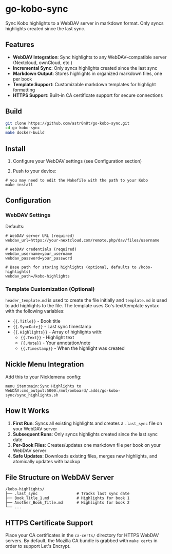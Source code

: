 # go-kobo-sync

Sync Kobo highlights to a WebDAV server in markdown format. Only syncs highlights created since the last sync.

## Features

- **WebDAV Integration**: Sync highlights to any WebDAV-compatible server (Nextcloud, ownCloud, etc.)
- **Incremental Sync**: Only syncs highlights created since the last sync
- **Markdown Output**: Stores highlights in organized markdown files, one per book
- **Template Support**: Customizable markdown templates for highlight formatting
- **HTTPS Support**: Built-in CA certificate support for secure connections

## Build

```bash
git clone https://github.com/astr0n8t/go-kobo-sync.git
cd go-kobo-sync
make docker-build
```

## Install

1. Configure your WebDAV settings (see Configuration section)

2. Push to your device:
```
# you may need to edit the Makefile with the path to your Kobo
make install

```


## Configuration

### WebDAV Settings

Defaults:
```
# WebDAV server URL (required)
webdav_url=https://your-nextcloud.com/remote.php/dav/files/username

# WebDAV credentials (required)  
webdav_username=your_username
webdav_password=your_password

# Base path for storing highlights (optional, defaults to /kobo-highlights)
webdav_path=/kobo-highlights
```

### Template Customization (Optional)

`header_template.md` is used to create the file initially and `template.md` is used to add highlights to the file. The template uses Go's text/template syntax with the following variables:

- `{{.Title}}` - Book title
- `{{.SyncDate}}` - Last sync timestamp  
- `{{.Highlights}}` - Array of highlights with:
  - `{{.Text}}` - Highlight text
  - `{{.Note}}` - Your annotation/note
  - `{{.Timestamp}}` - When the highlight was created

## Nickle Menu Integration

Add this to your Nicklemenu config:

```
menu_item:main:Sync Highlights to WebDAV:cmd_output:5000:/mnt/onboard/.adds/go-kobo-sync/sync_highlights.sh
```

## How It Works

1. **First Run**: Syncs all existing highlights and creates a `.last_sync` file on your WebDAV server
2. **Subsequent Runs**: Only syncs highlights created since the last sync date
3. **Per-Book Files**: Creates/updates one markdown file per book on your WebDAV server
4. **Safe Updates**: Downloads existing files, merges new highlights, and atomically updates with backup

## File Structure on WebDAV Server

```
/kobo-highlights/
├── .last_sync                 # Tracks last sync date
├── Book_Title_1.md            # Highlights for book 1
├── Another_Book_Title.md      # Highlights for book 2
└── ...
```

## HTTPS Certificate Support

Place your CA certificates in the `ca-certs/` directory for HTTPS WebDAV servers. By default, the Mozilla CA bundle is grabbed with `make certs` in order to support Let's Encrypt.

